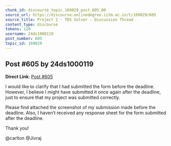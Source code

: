 ```yaml
---
chunk_id: discourse_topic_169029_post_605_00
source_url: https://discourse.onlinedegree.iitm.ac.in/t/169029/605
source_title: Project 2 - TDS Solver - Discussion Thread
content_type: discourse
tokens: 120
username: 24ds1000119
post_number: 605
topic_id: 169029
---
```


## Post #605 by 24ds1000119

**Direct Link**: [Post #605](https://discourse.onlinedegree.iitm.ac.in/t/169029/605)

I would like to clarify that I had submitted the form before the deadline. However, I believe I might have submitted it once again after the deadline, just to ensure that my project was submitted correctly.

Please find attached the screenshot of my submission made before the deadline. Also, I haven’t received any response sheet for the form submitted after the deadline.

Thank you!

@carlton @Jivraj
